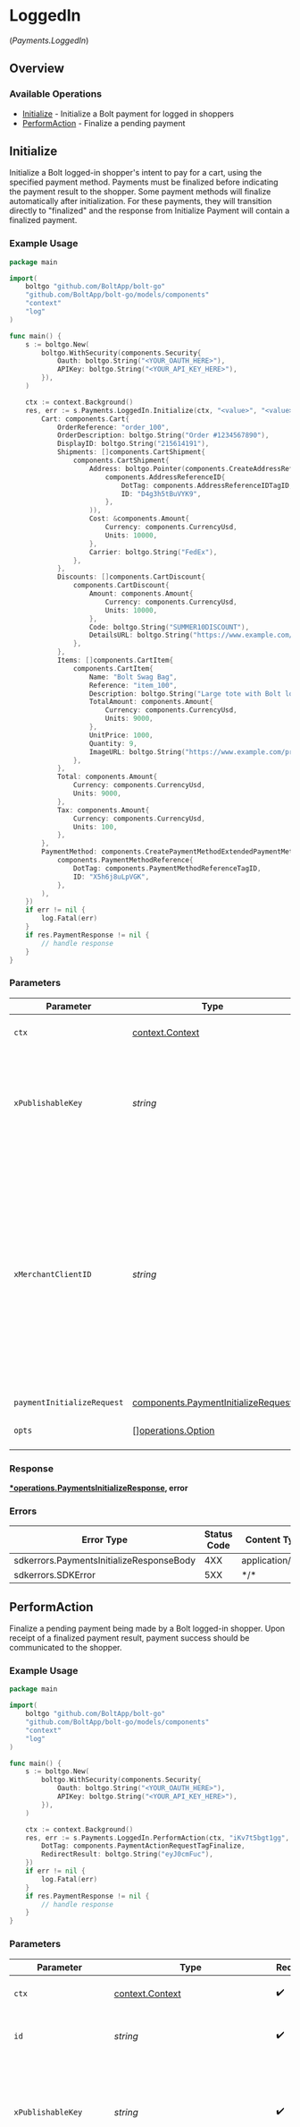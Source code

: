 # LoggedIn
(*Payments.LoggedIn*)

## Overview

### Available Operations

* [Initialize](#initialize) - Initialize a Bolt payment for logged in shoppers
* [PerformAction](#performaction) - Finalize a pending payment

## Initialize

Initialize a Bolt logged-in shopper's intent to pay for a cart, using the specified payment method. Payments must be finalized before indicating the payment result to the shopper. Some payment methods will finalize automatically after initialization. For these payments, they will transition directly to "finalized" and the response from Initialize Payment will contain a finalized payment.


### Example Usage

```go
package main

import(
	boltgo "github.com/BoltApp/bolt-go"
	"github.com/BoltApp/bolt-go/models/components"
	"context"
	"log"
)

func main() {
    s := boltgo.New(
        boltgo.WithSecurity(components.Security{
            Oauth: boltgo.String("<YOUR_OAUTH_HERE>"),
            APIKey: boltgo.String("<YOUR_API_KEY_HERE>"),
        }),
    )

    ctx := context.Background()
    res, err := s.Payments.LoggedIn.Initialize(ctx, "<value>", "<value>", components.PaymentInitializeRequest{
        Cart: components.Cart{
            OrderReference: "order_100",
            OrderDescription: boltgo.String("Order #1234567890"),
            DisplayID: boltgo.String("215614191"),
            Shipments: []components.CartShipment{
                components.CartShipment{
                    Address: boltgo.Pointer(components.CreateAddressReferenceInputAddressReferenceID(
                        components.AddressReferenceID{
                            DotTag: components.AddressReferenceIDTagID,
                            ID: "D4g3h5tBuVYK9",
                        },
                    )),
                    Cost: &components.Amount{
                        Currency: components.CurrencyUsd,
                        Units: 10000,
                    },
                    Carrier: boltgo.String("FedEx"),
                },
            },
            Discounts: []components.CartDiscount{
                components.CartDiscount{
                    Amount: components.Amount{
                        Currency: components.CurrencyUsd,
                        Units: 10000,
                    },
                    Code: boltgo.String("SUMMER10DISCOUNT"),
                    DetailsURL: boltgo.String("https://www.example.com/SUMMER-SALE"),
                },
            },
            Items: []components.CartItem{
                components.CartItem{
                    Name: "Bolt Swag Bag",
                    Reference: "item_100",
                    Description: boltgo.String("Large tote with Bolt logo."),
                    TotalAmount: components.Amount{
                        Currency: components.CurrencyUsd,
                        Units: 9000,
                    },
                    UnitPrice: 1000,
                    Quantity: 9,
                    ImageURL: boltgo.String("https://www.example.com/products/123456/images/1.png"),
                },
            },
            Total: components.Amount{
                Currency: components.CurrencyUsd,
                Units: 9000,
            },
            Tax: components.Amount{
                Currency: components.CurrencyUsd,
                Units: 100,
            },
        },
        PaymentMethod: components.CreatePaymentMethodExtendedPaymentMethodReference(
            components.PaymentMethodReference{
                DotTag: components.PaymentMethodReferenceTagID,
                ID: "X5h6j8uLpVGK",
            },
        ),
    })
    if err != nil {
        log.Fatal(err)
    }
    if res.PaymentResponse != nil {
        // handle response
    }
}
```

### Parameters

| Parameter                                                                                                                                                                                                           | Type                                                                                                                                                                                                                | Required                                                                                                                                                                                                            | Description                                                                                                                                                                                                         |
| ------------------------------------------------------------------------------------------------------------------------------------------------------------------------------------------------------------------- | ------------------------------------------------------------------------------------------------------------------------------------------------------------------------------------------------------------------- | ------------------------------------------------------------------------------------------------------------------------------------------------------------------------------------------------------------------- | ------------------------------------------------------------------------------------------------------------------------------------------------------------------------------------------------------------------- |
| `ctx`                                                                                                                                                                                                               | [context.Context](https://pkg.go.dev/context#Context)                                                                                                                                                               | :heavy_check_mark:                                                                                                                                                                                                  | The context to use for the request.                                                                                                                                                                                 |
| `xPublishableKey`                                                                                                                                                                                                   | *string*                                                                                                                                                                                                            | :heavy_check_mark:                                                                                                                                                                                                  | The publicly shareable identifier used to identify your Bolt merchant division.                                                                                                                                     |
| `xMerchantClientID`                                                                                                                                                                                                 | *string*                                                                                                                                                                                                            | :heavy_check_mark:                                                                                                                                                                                                  | A unique identifier for a shopper's device, generated by Bolt. This header is required for proper attribution of this operation to your analytics reports. Omitting this header may result in incorrect statistics. |
| `paymentInitializeRequest`                                                                                                                                                                                          | [components.PaymentInitializeRequest](../../models/components/paymentinitializerequest.md)                                                                                                                          | :heavy_check_mark:                                                                                                                                                                                                  | N/A                                                                                                                                                                                                                 |
| `opts`                                                                                                                                                                                                              | [][operations.Option](../../models/operations/option.md)                                                                                                                                                            | :heavy_minus_sign:                                                                                                                                                                                                  | The options for this request.                                                                                                                                                                                       |

### Response

**[*operations.PaymentsInitializeResponse](../../models/operations/paymentsinitializeresponse.md), error**

### Errors

| Error Type                               | Status Code                              | Content Type                             |
| ---------------------------------------- | ---------------------------------------- | ---------------------------------------- |
| sdkerrors.PaymentsInitializeResponseBody | 4XX                                      | application/json                         |
| sdkerrors.SDKError                       | 5XX                                      | \*/\*                                    |

## PerformAction

Finalize a pending payment being made by a Bolt logged-in shopper. Upon receipt of a finalized payment result, payment success should be communicated to the shopper.

### Example Usage

```go
package main

import(
	boltgo "github.com/BoltApp/bolt-go"
	"github.com/BoltApp/bolt-go/models/components"
	"context"
	"log"
)

func main() {
    s := boltgo.New(
        boltgo.WithSecurity(components.Security{
            Oauth: boltgo.String("<YOUR_OAUTH_HERE>"),
            APIKey: boltgo.String("<YOUR_API_KEY_HERE>"),
        }),
    )

    ctx := context.Background()
    res, err := s.Payments.LoggedIn.PerformAction(ctx, "iKv7t5bgt1gg", "<value>", "<value>", components.PaymentActionRequest{
        DotTag: components.PaymentActionRequestTagFinalize,
        RedirectResult: boltgo.String("eyJ0cmFuc"),
    })
    if err != nil {
        log.Fatal(err)
    }
    if res.PaymentResponse != nil {
        // handle response
    }
}
```

### Parameters

| Parameter                                                                                                                                                                                                           | Type                                                                                                                                                                                                                | Required                                                                                                                                                                                                            | Description                                                                                                                                                                                                         | Example                                                                                                                                                                                                             |
| ------------------------------------------------------------------------------------------------------------------------------------------------------------------------------------------------------------------- | ------------------------------------------------------------------------------------------------------------------------------------------------------------------------------------------------------------------- | ------------------------------------------------------------------------------------------------------------------------------------------------------------------------------------------------------------------- | ------------------------------------------------------------------------------------------------------------------------------------------------------------------------------------------------------------------- | ------------------------------------------------------------------------------------------------------------------------------------------------------------------------------------------------------------------- |
| `ctx`                                                                                                                                                                                                               | [context.Context](https://pkg.go.dev/context#Context)                                                                                                                                                               | :heavy_check_mark:                                                                                                                                                                                                  | The context to use for the request.                                                                                                                                                                                 |                                                                                                                                                                                                                     |
| `id`                                                                                                                                                                                                                | *string*                                                                                                                                                                                                            | :heavy_check_mark:                                                                                                                                                                                                  | The ID of the payment to operate on                                                                                                                                                                                 | iKv7t5bgt1gg                                                                                                                                                                                                        |
| `xPublishableKey`                                                                                                                                                                                                   | *string*                                                                                                                                                                                                            | :heavy_check_mark:                                                                                                                                                                                                  | The publicly shareable identifier used to identify your Bolt merchant division.                                                                                                                                     |                                                                                                                                                                                                                     |
| `xMerchantClientID`                                                                                                                                                                                                 | *string*                                                                                                                                                                                                            | :heavy_check_mark:                                                                                                                                                                                                  | A unique identifier for a shopper's device, generated by Bolt. This header is required for proper attribution of this operation to your analytics reports. Omitting this header may result in incorrect statistics. |                                                                                                                                                                                                                     |
| `paymentActionRequest`                                                                                                                                                                                              | [components.PaymentActionRequest](../../models/components/paymentactionrequest.md)                                                                                                                                  | :heavy_check_mark:                                                                                                                                                                                                  | N/A                                                                                                                                                                                                                 |                                                                                                                                                                                                                     |
| `opts`                                                                                                                                                                                                              | [][operations.Option](../../models/operations/option.md)                                                                                                                                                            | :heavy_minus_sign:                                                                                                                                                                                                  | The options for this request.                                                                                                                                                                                       |                                                                                                                                                                                                                     |

### Response

**[*operations.PaymentsActionResponse](../../models/operations/paymentsactionresponse.md), error**

### Errors

| Error Type                           | Status Code                          | Content Type                         |
| ------------------------------------ | ------------------------------------ | ------------------------------------ |
| sdkerrors.PaymentsActionResponseBody | 4XX                                  | application/json                     |
| sdkerrors.SDKError                   | 5XX                                  | \*/\*                                |